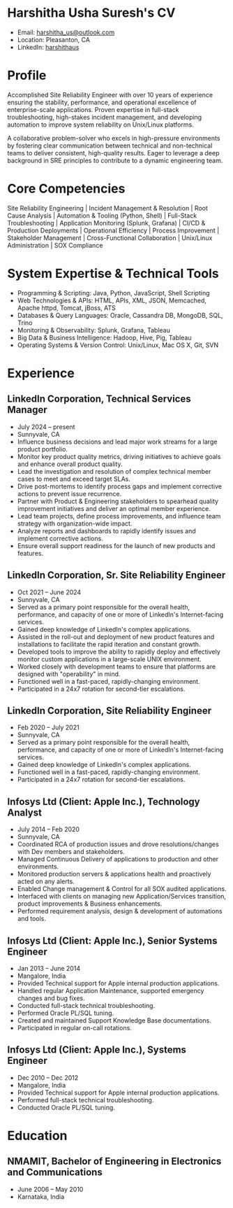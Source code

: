 # Harshitha Usha Suresh's CV

- Email: [harshitha_us@outlook.com](mailto:harshitha_us@outlook.com)
- Location: Pleasanton, CA
- LinkedIn: [harshithaus](https://linkedin.com/in/harshithaus)


# Profile

Accomplished Site Reliability Engineer with over 10 years of experience ensuring the stability, performance, and operational excellence of enterprise-scale applications. Proven expertise in full-stack troubleshooting, high-stakes incident management, and developing automation to improve system reliability on Unix/Linux platforms.

A collaborative problem-solver who excels in high-pressure environments by fostering clear communication between technical and non-technical teams to deliver consistent, high-quality results. Eager to leverage a deep background in SRE principles to contribute to a dynamic engineering team.

# Core Competencies

Site Reliability Engineering | Incident Management & Resolution | Root Cause Analysis | Automation & Tooling (Python, Shell) | Full-Stack Troubleshooting | Application Monitoring (Splunk, Grafana) | CI/CD & Production Deployments | Operational Efficiency | Process Improvement | Stakeholder Management | Cross-Functional Collaboration | Unix/Linux Administration | SOX Compliance

# System Expertise & Technical Tools

- Programming & Scripting: Java, Python, JavaScript, Shell Scripting
- Web Technologies & APIs: HTML, APIs, XML, JSON, Memcached, Apache httpd, Tomcat, jBoss, ATS
- Databases & Query Languages: Oracle, Cassandra DB, MongoDB, SQL, Trino
- Monitoring & Observability: Splunk, Grafana, Tableau
- Big Data & Business Intelligence: Hadoop, Hive, Pig, Tableau
- Operating Systems & Version Control: Unix/Linux, Mac OS X, Git, SVN
# Experience

## LinkedIn Corporation, Technical Services Manager

- July 2024 – present
- Sunnyvale, CA
- Influence business decisions and lead major work streams for a large product portfolio.
- Monitor key product quality metrics, driving initiatives to achieve goals and enhance overall product quality.
- Lead the investigation and resolution of complex technical member cases to meet and exceed target SLAs.
- Drive post-mortems to identify process gaps and implement corrective actions to prevent issue recurrence.
- Partner with Product & Engineering stakeholders to spearhead quality improvement initiatives and deliver an optimal member experience.
- Lead team projects, define process improvements, and influence team strategy with organization-wide impact.
- Analyze reports and dashboards to rapidly identify issues and implement corrective actions.
- Ensure overall support readiness for the launch of new products and features.

## LinkedIn Corporation, Sr. Site Reliability Engineer

- Oct 2021 – June 2024
- Sunnyvale, CA
- Served as a primary point responsible for the overall health, performance, and capacity of one or more of LinkedIn's Internet-facing services.
- Gained deep knowledge of LinkedIn's complex applications.
- Assisted in the roll-out and deployment of new product features and installations to facilitate the rapid iteration and constant growth.
- Developed tools to improve the ability to rapidly deploy and effectively monitor custom applications in a large-scale UNIX environment.
- Worked closely with development teams to ensure that platforms are designed with "operability" in mind.
- Functioned well in a fast-paced, rapidly-changing environment.
- Participated in a 24x7 rotation for second-tier escalations.

## LinkedIn Corporation, Site Reliability Engineer

- Feb 2020 – July 2021
- Sunnyvale, CA
- Served as a primary point responsible for the overall health, performance, and capacity of one or more of LinkedIn's Internet-facing services.
- Gained deep knowledge of LinkedIn's complex applications.
- Functioned well in a fast-paced, rapidly-changing environment.
- Participated in a 24x7 rotation for second-tier escalations.

## Infosys Ltd (Client: Apple Inc.), Technology Analyst

- July 2014 – Feb 2020
- Sunnyvale, CA
- Coordinated RCA of production issues and drove resolutions/changes with Dev members and stakeholders.
- Managed Continuous Delivery of applications to production and other environments.
- Monitored production servers & applications health and proactively acted on any alerts.
- Enabled Change management & Control for all SOX audited applications.
- Interfaced with clients on managing new Application/Services transition, product improvements & Business enhancements.
- Performed requirement analysis, design & development of automations and tools.

## Infosys Ltd (Client: Apple Inc.), Senior Systems Engineer

- Jan 2013 – June 2014
- Mangalore, India
- Provided Technical support for Apple internal production applications.
- Handled regular Application Maintenance, supported emergency changes and bug fixes.
- Conducted full-stack technical troubleshooting.
- Performed Oracle PL/SQL tuning.
- Created and maintained Support Knowledge Base documentations.
- Participated in regular on-call rotations.

## Infosys Ltd (Client: Apple Inc.), Systems Engineer

- Dec 2010 – Dec 2012
- Mangalore, India
- Provided Technical support for Apple internal production applications.
- Performed full-stack technical troubleshooting.
- Conducted Oracle PL/SQL tuning.

# Education

## NMAMIT, Ba​chelor of Engineering in Electronics and Communications

- June 2006 – May 2010
- Karnataka, India

